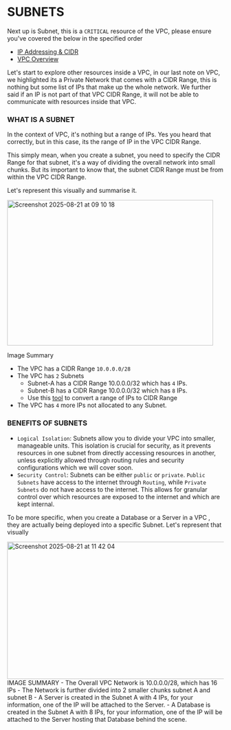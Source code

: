 # SUBNETS
Next up is Subnet, this is a `CRITICAL` resource of the VPC, please ensure you've covered the below in the specified order
- [IP Addressing & CIDR](https://github.com/coredataengineers/CDE-BOOTCAMP/blob/main/09_aws_cloud/03-Virtual-Private-Cloud(VPC)/00-IP-Addressing.md)
- [VPC Overview](https://github.com/coredataengineers/CDE-BOOTCAMP/blob/main/09_aws_cloud/03-Virtual-Private-Cloud(VPC)/01-VPC-Overview.md)

Let's start to explore other resources inside a VPC, in our last note on VPC, we highlighted its a Private Network
that comes with a CIDR Range, this is nothing but some list of IPs that make up the whole network. We
further said if an IP is not part of that VPC CIDR Range, it will not be able to communicate with 
resources inside that VPC.

### WHAT IS A SUBNET
In the context of VPC, it's nothing but a range of IPs. Yes you heard that correctly, but in this case, its
the range of IP in the VPC CIDR Range. 

This simply mean, when you create a subnet, you need to specify the CIDR Range for that subnet, it's a way of dividing the overall network into small chunks. But its important to know that, the subnet CIDR Range must be from within the VPC CIDR Range.

Let's represent this visually and summarise it.

<img width="479" height="338" alt="Screenshot 2025-08-21 at 09 10 18" src="https://github.com/user-attachments/assets/c612ad95-7494-4a13-9012-dcdc230ee303" />

Image Summary
- The VPC has a CIDR Range `10.0.0.0/28`
- The VPC has `2` Subnets
  - Subnet-A has a CIDR Range 10.0.0.0/32 which has `4` IPs.
  - Subnet-B has a CIDR Range 10.0.0.0/32 which has `8` IPs.
  - Use this [tool](https://www.zerobounce.net/ip-range-cidr-converter/) to convert a range of IPs to CIDR Range 
- The VPC has `4` more IPs not allocated to any Subnet.

### BENEFITS OF SUBNETS
- `Logical Isolation`: Subnets allow you to divide your VPC into smaller, manageable units. This isolation is crucial for security, as it prevents resources in one subnet from directly accessing resources in another, unless explicitly allowed through routing rules and security configurations which we will cover soon.
- `Security Control`: Subnets can be either `public` or `private`. `Public Subnets` have access to the internet through `Routing`, while `Private Subnets` do not have access to the internet. This allows for granular control over which resources are exposed to the internet and which are kept internal.

To be more specific, when you create a Database or a Server in a VPC , they are actually being deployed into a specific Subnet. Let's represent that visually

<img width="664" height="319" alt="Screenshot 2025-08-21 at 11 42 04" src="https://github.com/user-attachments/assets/c784047c-a006-44af-978e-9ebaff749991" />
IMAGE SUMMARY
- The Overall VPC Network is 10.0.0.0/28, which has 16 IPs
- The Network is further divided into 2 smaller chunks subnet A and subnet B
  - A Server is created in the Subnet A with 4 IPs, for your information, one of the IP will be attached to the Server.
  - A Database is created in the Subnet A with 8 IPs, for your information, one of the IP will be attached to the Server hosting that Database behind the scene.







